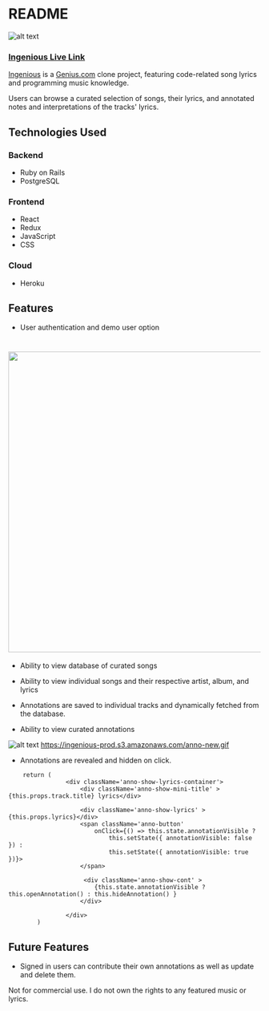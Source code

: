 # README

![alt text](https://github.com/marikasanuki/Ingenious/blob/master/app/assets/images/ingenious-logo.png "Ingenious")

### [Ingenious Live Link](https://ingenious-app.herokuapp.com/)

[Ingenious](https://ingenious-app.herokuapp.com/) is a [Genius.com](https://genius.com/) clone project, featuring code-related song lyrics and programming music knowledge. 

Users can browse a curated selection of songs, their lyrics, and annotated notes and interpretations of the tracks' lyrics. 

## Technologies Used

### Backend
* Ruby on Rails
* PostgreSQL

### Frontend
* React
* Redux
* JavaScript
* CSS

### Cloud
* Heroku

## Features

* User authentication and demo user option

<h1 align="center">
  <img src="https://github.com/marikasanuki/Ingenious/blob/master/app/assets/images/demo_images/ingenious-index.gif" width="600" height="auto" align="center"/>
</h1>

* Ability to view database of curated songs

* Ability to view individual songs and their respective artist, album, and lyrics

* Annotations are saved to individual tracks and dynamically fetched from the database.

* Ability to view curated annotations

![alt text](https://ingenious-prod.s3.amazonaws.com/anno-new.gif "Ingenious annotations")
https://ingenious-prod.s3.amazonaws.com/anno-new.gif
* Annotations are revealed and hidden on click.

```
    return (
                <div className='anno-show-lyrics-container'>
                    <div className='anno-show-mini-title' >{this.props.track.title} lyrics</div>

                    <div className='anno-show-lyrics' >{this.props.lyrics}</div>
                    <span className='anno-button'
                        onClick={() => this.state.annotationVisible ?
                            this.setState({ annotationVisible: false }) :
                            this.setState({ annotationVisible: true })}>
                    </span>
                    
                     <div className='anno-show-cont' >
                        {this.state.annotationVisible ? this.openAnnotation() : this.hideAnnotation() }
                    </div>
            
                </div>
        )
```

## Future Features
* Signed in users can contribute their own annotations as well as update and delete them.

Not for commercial use. I do not own the rights to any featured music or lyrics.
